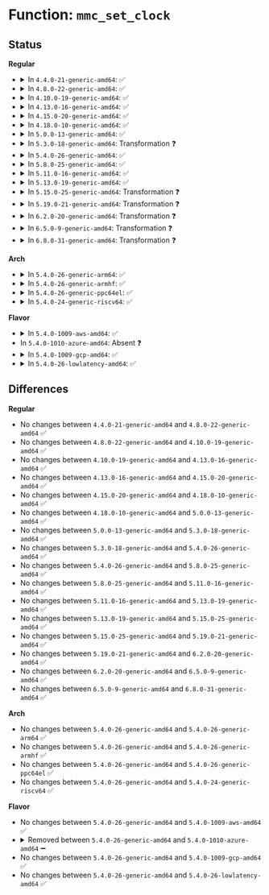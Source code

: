 # Function: <code>mmc_set_clock</code>

## Status
<b>Regular</b>
<ul>
<li>
<details>
<summary>In <code>4.4.0-21-generic-amd64</code>: ✅</summary>

```c
void mmc_set_clock(struct mmc_host * host, unsigned int hz)
```

```json
{
  "name": "mmc_set_clock",
  "collision_type": "Unique Global",
  "inline_type": "No",
  "funcs": [
    {
      "addr": 18446744071585922192,
      "name": "mmc_set_clock",
      "external": true,
      "loc": "drivers/mmc/core/core.c:1060",
      "file": "drivers/mmc/core/core.c",
      "inline": "seen, unknown",
      "caller_inline": [],
      "caller_func": [
        "drivers/mmc/core/mmc.c:mmc_set_bus_speed",
        "drivers/mmc/core/mmc.c:mmc_set_bus_speed",
        "drivers/mmc/core/mmc.c:mmc_set_bus_speed",
        "drivers/mmc/core/mmc.c:mmc_select_hs400",
        "drivers/mmc/core/mmc.c:mmc_select_hs400",
        "drivers/mmc/core/mmc.c:mmc_reset",
        "drivers/mmc/core/mmc.c:mmc_hs400_to_hs200",
        "drivers/mmc/core/mmc.c:mmc_hs400_to_hs200",
        "drivers/mmc/core/sd.c:mmc_sd_init_card",
        "drivers/mmc/core/sd.c:mmc_sd_init_card",
        "drivers/mmc/core/sdio.c:mmc_sdio_init_card",
        "drivers/mmc/core/sdio.c:mmc_sdio_init_card",
        "drivers/mmc/core/sdio.c:mmc_sdio_init_card",
        "drivers/mmc/core/debugfs.c:mmc_clock_opt_set"
      ]
    }
  ],
  "symbols": [
    {
      "addr": 18446744071585922192,
      "name": "mmc_set_clock",
      "section": ".text",
      "bind": "STB_GLOBAL",
      "size": 213
    }
  ]
}
```
</details>
</li>
<li>
<details>
<summary>In <code>4.8.0-22-generic-amd64</code>: ✅</summary>

```c
void mmc_set_clock(struct mmc_host * host, unsigned int hz)
```

```json
{
  "name": "mmc_set_clock",
  "collision_type": "Unique Global",
  "inline_type": "No",
  "funcs": [
    {
      "addr": 18446744071586326928,
      "name": "mmc_set_clock",
      "external": true,
      "loc": "drivers/mmc/core/core.c:1061",
      "file": "drivers/mmc/core/core.c",
      "inline": "seen, unknown",
      "caller_inline": [],
      "caller_func": [
        "drivers/mmc/core/mmc.c:mmc_reset",
        "drivers/mmc/core/mmc.c:mmc_hs400_to_hs200",
        "drivers/mmc/core/mmc.c:mmc_select_hs400",
        "drivers/mmc/core/mmc.c:mmc_set_bus_speed",
        "drivers/mmc/core/mmc.c:mmc_set_bus_speed",
        "drivers/mmc/core/mmc.c:mmc_set_bus_speed",
        "drivers/mmc/core/sd.c:mmc_sd_init_card",
        "drivers/mmc/core/sd.c:mmc_sd_init_card",
        "drivers/mmc/core/sdio.c:mmc_sdio_init_card",
        "drivers/mmc/core/sdio.c:mmc_sdio_init_card",
        "drivers/mmc/core/sdio.c:mmc_sdio_init_card",
        "drivers/mmc/core/debugfs.c:mmc_clock_opt_set"
      ]
    }
  ],
  "symbols": [
    {
      "addr": 18446744071586326928,
      "name": "mmc_set_clock",
      "section": ".text",
      "bind": "STB_GLOBAL",
      "size": 228
    }
  ]
}
```
</details>
</li>
<li>
<details>
<summary>In <code>4.10.0-19-generic-amd64</code>: ✅</summary>

```c
void mmc_set_clock(struct mmc_host * host, unsigned int hz)
```

```json
{
  "name": "mmc_set_clock",
  "collision_type": "Unique Global",
  "inline_type": "No",
  "funcs": [
    {
      "addr": 18446744071586535264,
      "name": "mmc_set_clock",
      "external": true,
      "loc": "drivers/mmc/core/core.c:1133",
      "file": "drivers/mmc/core/core.c",
      "inline": "seen, unknown",
      "caller_inline": [],
      "caller_func": [
        "drivers/mmc/core/mmc.c:mmc_reset",
        "drivers/mmc/core/mmc.c:mmc_init_card",
        "drivers/mmc/core/mmc.c:mmc_hs400_to_hs200",
        "drivers/mmc/core/mmc.c:mmc_select_hs400",
        "drivers/mmc/core/mmc.c:mmc_set_bus_speed",
        "drivers/mmc/core/mmc.c:mmc_set_bus_speed",
        "drivers/mmc/core/mmc.c:mmc_set_bus_speed",
        "drivers/mmc/core/sd.c:mmc_sd_init_card",
        "drivers/mmc/core/sd.c:mmc_sd_init_card",
        "drivers/mmc/core/sdio.c:mmc_sdio_init_card",
        "drivers/mmc/core/sdio.c:mmc_sdio_init_card",
        "drivers/mmc/core/sdio.c:mmc_sdio_init_card",
        "drivers/mmc/core/debugfs.c:mmc_clock_opt_set"
      ]
    }
  ],
  "symbols": [
    {
      "addr": 18446744071586535264,
      "name": "mmc_set_clock",
      "section": ".text",
      "bind": "STB_GLOBAL",
      "size": 228
    }
  ]
}
```
</details>
</li>
<li>
<details>
<summary>In <code>4.13.0-16-generic-amd64</code>: ✅</summary>

```c
void mmc_set_clock(struct mmc_host * host, unsigned int hz)
```

```json
{
  "name": "mmc_set_clock",
  "collision_type": "Unique Global",
  "inline_type": "No",
  "funcs": [
    {
      "addr": 18446744071586658464,
      "name": "mmc_set_clock",
      "external": true,
      "loc": "drivers/mmc/core/core.c:965",
      "file": "drivers/mmc/core/core.c",
      "inline": "seen, unknown",
      "caller_inline": [],
      "caller_func": [
        "drivers/mmc/core/mmc.c:mmc_reset",
        "drivers/mmc/core/mmc.c:mmc_init_card",
        "drivers/mmc/core/mmc.c:mmc_hs400_to_hs200",
        "drivers/mmc/core/mmc.c:mmc_select_hs400",
        "drivers/mmc/core/mmc.c:mmc_set_bus_speed",
        "drivers/mmc/core/mmc.c:mmc_set_bus_speed",
        "drivers/mmc/core/mmc.c:mmc_set_bus_speed",
        "drivers/mmc/core/sd.c:mmc_sd_init_card",
        "drivers/mmc/core/sd.c:mmc_sd_init_card",
        "drivers/mmc/core/sdio.c:mmc_sdio_init_card",
        "drivers/mmc/core/sdio.c:mmc_sdio_init_card",
        "drivers/mmc/core/sdio.c:mmc_sdio_init_card",
        "drivers/mmc/core/debugfs.c:mmc_clock_opt_set"
      ]
    }
  ],
  "symbols": [
    {
      "addr": 18446744071586658464,
      "name": "mmc_set_clock",
      "section": ".text",
      "bind": "STB_GLOBAL",
      "size": 193
    }
  ]
}
```
</details>
</li>
<li>
<details>
<summary>In <code>4.15.0-20-generic-amd64</code>: ✅</summary>

```c
void mmc_set_clock(struct mmc_host * host, unsigned int hz)
```

```json
{
  "name": "mmc_set_clock",
  "collision_type": "Unique Global",
  "inline_type": "No",
  "funcs": [
    {
      "addr": 18446744071587142016,
      "name": "mmc_set_clock",
      "external": true,
      "loc": "drivers/mmc/core/core.c:1153",
      "file": "drivers/mmc/core/core.c",
      "inline": "seen, unknown",
      "caller_inline": [],
      "caller_func": [
        "drivers/mmc/core/mmc.c:mmc_reset",
        "drivers/mmc/core/mmc.c:mmc_init_card",
        "drivers/mmc/core/mmc.c:mmc_hs400_to_hs200",
        "drivers/mmc/core/mmc.c:mmc_select_hs400",
        "drivers/mmc/core/mmc.c:mmc_set_bus_speed",
        "drivers/mmc/core/mmc.c:mmc_set_bus_speed",
        "drivers/mmc/core/mmc.c:mmc_set_bus_speed",
        "drivers/mmc/core/sd.c:mmc_sd_init_card",
        "drivers/mmc/core/sdio.c:mmc_sdio_init_card",
        "drivers/mmc/core/sdio.c:mmc_sdio_init_card",
        "drivers/mmc/core/sdio.c:mmc_sdio_init_card",
        "drivers/mmc/core/debugfs.c:mmc_clock_opt_set"
      ]
    }
  ],
  "symbols": [
    {
      "addr": 18446744071587142016,
      "name": "mmc_set_clock",
      "section": ".text",
      "bind": "STB_GLOBAL",
      "size": 199
    }
  ]
}
```
</details>
</li>
<li>
<details>
<summary>In <code>4.18.0-10-generic-amd64</code>: ✅</summary>

```c
void mmc_set_clock(struct mmc_host * host, unsigned int hz)
```

```json
{
  "name": "mmc_set_clock",
  "collision_type": "Unique Global",
  "inline_type": "No",
  "funcs": [
    {
      "addr": 18446744071587440832,
      "name": "mmc_set_clock",
      "external": true,
      "loc": "drivers/mmc/core/core.c:952",
      "file": "drivers/mmc/core/core.c",
      "inline": "seen, unknown",
      "caller_inline": [],
      "caller_func": [
        "drivers/mmc/core/mmc.c:_mmc_hw_reset",
        "drivers/mmc/core/mmc.c:mmc_init_card",
        "drivers/mmc/core/mmc.c:mmc_hs400_to_hs200",
        "drivers/mmc/core/mmc.c:mmc_select_hs400",
        "drivers/mmc/core/mmc.c:mmc_set_bus_speed",
        "drivers/mmc/core/mmc.c:mmc_set_bus_speed",
        "drivers/mmc/core/sd.c:mmc_sd_init_card",
        "drivers/mmc/core/sdio.c:mmc_sdio_sw_reset",
        "drivers/mmc/core/sdio.c:mmc_sdio_init_card",
        "drivers/mmc/core/sdio.c:mmc_sdio_init_card",
        "drivers/mmc/core/sdio.c:mmc_sdio_init_card",
        "drivers/mmc/core/debugfs.c:mmc_clock_opt_set"
      ]
    }
  ],
  "symbols": [
    {
      "addr": 18446744071587440832,
      "name": "mmc_set_clock",
      "section": ".text",
      "bind": "STB_GLOBAL",
      "size": 197
    }
  ]
}
```
</details>
</li>
<li>
<details>
<summary>In <code>5.0.0-13-generic-amd64</code>: ✅</summary>

```c
void mmc_set_clock(struct mmc_host * host, unsigned int hz)
```

```json
{
  "name": "mmc_set_clock",
  "collision_type": "Unique Global",
  "inline_type": "No",
  "funcs": [
    {
      "addr": 18446744071587621568,
      "name": "mmc_set_clock",
      "external": true,
      "loc": "drivers/mmc/core/core.c:955",
      "file": "drivers/mmc/core/core.c",
      "inline": "seen, unknown",
      "caller_inline": [],
      "caller_func": [
        "drivers/mmc/core/mmc.c:_mmc_hw_reset",
        "drivers/mmc/core/mmc.c:mmc_init_card",
        "drivers/mmc/core/mmc.c:mmc_hs400_to_hs200",
        "drivers/mmc/core/mmc.c:mmc_select_hs400",
        "drivers/mmc/core/mmc.c:mmc_set_bus_speed",
        "drivers/mmc/core/mmc.c:mmc_set_bus_speed",
        "drivers/mmc/core/sd.c:mmc_sd_init_card",
        "drivers/mmc/core/sdio.c:mmc_sdio_sw_reset",
        "drivers/mmc/core/sdio.c:mmc_sdio_init_card",
        "drivers/mmc/core/sdio.c:mmc_sdio_init_card",
        "drivers/mmc/core/sdio.c:mmc_sdio_init_card",
        "drivers/mmc/core/debugfs.c:mmc_clock_opt_set"
      ]
    }
  ],
  "symbols": [
    {
      "addr": 18446744071587621568,
      "name": "mmc_set_clock",
      "section": ".text",
      "bind": "STB_GLOBAL",
      "size": 197
    }
  ]
}
```
</details>
</li>
<li>
<details>
<summary>In <code>5.3.0-18-generic-amd64</code>: Transformation ❓</summary>

```c
void mmc_set_clock(struct mmc_host * host, unsigned int hz)
```

```json
{
  "name": "mmc_set_clock",
  "collision_type": "Unique Global",
  "inline_type": "No",
  "funcs": [
    {
      "addr": 0,
      "name": "mmc_set_clock",
      "external": true,
      "loc": "drivers/mmc/core/core.c:926",
      "file": "drivers/mmc/core/core.c",
      "inline": "seen, unknown",
      "caller_inline": [],
      "caller_func": [
        "drivers/mmc/core/mmc.c:_mmc_hw_reset",
        "drivers/mmc/core/mmc.c:mmc_select_timing",
        "drivers/mmc/core/mmc.c:mmc_hs400_to_hs200",
        "drivers/mmc/core/mmc.c:mmc_select_hs400",
        "drivers/mmc/core/mmc.c:mmc_set_bus_speed",
        "drivers/mmc/core/mmc.c:mmc_set_bus_speed",
        "drivers/mmc/core/sd.c:mmc_sd_init_card",
        "drivers/mmc/core/sdio.c:mmc_sdio_sw_reset",
        "drivers/mmc/core/sdio.c:mmc_sdio_init_card",
        "drivers/mmc/core/sdio.c:mmc_sdio_init_card",
        "drivers/mmc/core/sdio.c:mmc_sdio_init_card",
        "drivers/mmc/core/debugfs.c:mmc_clock_opt_set"
      ]
    }
  ],
  "symbols": [
    {
      "addr": 18446744071587905463,
      "name": "mmc_set_clock.cold",
      "section": ".text",
      "bind": "STB_LOCAL",
      "size": 25
    },
    {
      "addr": 18446744071587898640,
      "name": "mmc_set_clock",
      "section": ".text",
      "bind": "STB_GLOBAL",
      "size": 219
    }
  ]
}
```
</details>
</li>
<li>
<details>
<summary>In <code>5.4.0-26-generic-amd64</code>: ✅</summary>

```c
void mmc_set_clock(struct mmc_host * host, unsigned int hz)
```

```json
{
  "name": "mmc_set_clock",
  "collision_type": "Unique Global",
  "inline_type": "No",
  "funcs": [
    {
      "addr": 18446744071588104208,
      "name": "mmc_set_clock",
      "external": true,
      "loc": "drivers/mmc/core/core.c:926",
      "file": "drivers/mmc/core/core.c",
      "inline": "seen, unknown",
      "caller_inline": [],
      "caller_func": [
        "drivers/mmc/core/mmc.c:_mmc_hw_reset",
        "drivers/mmc/core/mmc.c:mmc_select_timing",
        "drivers/mmc/core/mmc.c:mmc_hs400_to_hs200",
        "drivers/mmc/core/mmc.c:mmc_select_hs400",
        "drivers/mmc/core/mmc.c:mmc_set_bus_speed",
        "drivers/mmc/core/mmc.c:mmc_set_bus_speed",
        "drivers/mmc/core/sd.c:mmc_sd_init_card",
        "drivers/mmc/core/sdio.c:mmc_sdio_sw_reset",
        "drivers/mmc/core/sdio.c:mmc_sdio_init_card",
        "drivers/mmc/core/sdio.c:mmc_sdio_init_card",
        "drivers/mmc/core/sdio.c:mmc_sdio_init_card",
        "drivers/mmc/core/debugfs.c:mmc_clock_opt_set"
      ]
    }
  ],
  "symbols": [
    {
      "addr": 18446744071588104208,
      "name": "mmc_set_clock",
      "section": ".text",
      "bind": "STB_GLOBAL",
      "size": 222
    }
  ]
}
```
</details>
</li>
<li>
<details>
<summary>In <code>5.8.0-25-generic-amd64</code>: ✅</summary>

```c
void mmc_set_clock(struct mmc_host * host, unsigned int hz)
```

```json
{
  "name": "mmc_set_clock",
  "collision_type": "Unique Global",
  "inline_type": "No",
  "funcs": [
    {
      "addr": 18446744071588966000,
      "name": "mmc_set_clock",
      "external": true,
      "loc": "drivers/mmc/core/core.c:909",
      "file": "drivers/mmc/core/core.c",
      "inline": "seen, unknown",
      "caller_inline": [],
      "caller_func": [
        "drivers/mmc/core/mmc.c:_mmc_hw_reset",
        "drivers/mmc/core/mmc.c:mmc_select_hs400es",
        "drivers/mmc/core/mmc.c:mmc_hs400_to_hs200",
        "drivers/mmc/core/mmc.c:mmc_select_hs400",
        "drivers/mmc/core/mmc.c:mmc_set_bus_speed",
        "drivers/mmc/core/mmc.c:mmc_set_bus_speed",
        "drivers/mmc/core/sd.c:mmc_sd_init_card",
        "drivers/mmc/core/sdio.c:mmc_sdio_sw_reset",
        "drivers/mmc/core/sdio.c:mmc_sdio_init_card",
        "drivers/mmc/core/sdio.c:mmc_sdio_init_card",
        "drivers/mmc/core/sdio.c:sdio_set_bus_speed_mode",
        "drivers/mmc/core/debugfs.c:mmc_clock_opt_set"
      ]
    }
  ],
  "symbols": [
    {
      "addr": 18446744071588966000,
      "name": "mmc_set_clock",
      "section": ".text",
      "bind": "STB_GLOBAL",
      "size": 222
    }
  ]
}
```
</details>
</li>
<li>
<details>
<summary>In <code>5.11.0-16-generic-amd64</code>: ✅</summary>

```c
void mmc_set_clock(struct mmc_host * host, unsigned int hz)
```

```json
{
  "name": "mmc_set_clock",
  "collision_type": "Unique Global",
  "inline_type": "No",
  "funcs": [
    {
      "addr": 18446744071588978880,
      "name": "mmc_set_clock",
      "external": true,
      "loc": "drivers/mmc/core/core.c:909",
      "file": "drivers/mmc/core/core.c",
      "inline": "seen, unknown",
      "caller_inline": [],
      "caller_func": [
        "drivers/mmc/core/mmc.c:_mmc_hw_reset",
        "drivers/mmc/core/mmc.c:mmc_select_hs400es",
        "drivers/mmc/core/mmc.c:mmc_hs400_to_hs200",
        "drivers/mmc/core/mmc.c:mmc_select_hs400",
        "drivers/mmc/core/mmc.c:mmc_set_bus_speed",
        "drivers/mmc/core/mmc.c:mmc_set_bus_speed",
        "drivers/mmc/core/sd.c:mmc_sd_init_card",
        "drivers/mmc/core/sdio.c:mmc_sdio_sw_reset",
        "drivers/mmc/core/sdio.c:mmc_sdio_init_card",
        "drivers/mmc/core/sdio.c:mmc_sdio_init_card",
        "drivers/mmc/core/sdio.c:sdio_set_bus_speed_mode",
        "drivers/mmc/core/debugfs.c:mmc_clock_opt_set"
      ]
    }
  ],
  "symbols": [
    {
      "addr": 18446744071588978880,
      "name": "mmc_set_clock",
      "section": ".text",
      "bind": "STB_GLOBAL",
      "size": 222
    }
  ]
}
```
</details>
</li>
<li>
<details>
<summary>In <code>5.13.0-19-generic-amd64</code>: ✅</summary>

```c
void mmc_set_clock(struct mmc_host * host, unsigned int hz)
```

```json
{
  "name": "mmc_set_clock",
  "collision_type": "Unique Global",
  "inline_type": "No",
  "funcs": [
    {
      "addr": 18446744071588866384,
      "name": "mmc_set_clock",
      "external": true,
      "loc": "drivers/mmc/core/core.c:910",
      "file": "drivers/mmc/core/core.c",
      "inline": "seen, unknown",
      "caller_inline": [],
      "caller_func": [
        "drivers/mmc/core/mmc.c:_mmc_hw_reset",
        "drivers/mmc/core/mmc.c:mmc_select_hs400es",
        "drivers/mmc/core/mmc.c:mmc_hs400_to_hs200",
        "drivers/mmc/core/mmc.c:mmc_select_hs400",
        "drivers/mmc/core/mmc.c:mmc_set_bus_speed",
        "drivers/mmc/core/mmc.c:mmc_set_bus_speed",
        "drivers/mmc/core/sd.c:mmc_sd_init_card",
        "drivers/mmc/core/sdio.c:mmc_sdio_sw_reset",
        "drivers/mmc/core/sdio.c:mmc_sdio_init_card",
        "drivers/mmc/core/sdio.c:mmc_sdio_init_card",
        "drivers/mmc/core/sdio.c:sdio_set_bus_speed_mode",
        "drivers/mmc/core/debugfs.c:mmc_clock_opt_set"
      ]
    }
  ],
  "symbols": [
    {
      "addr": 18446744071588866384,
      "name": "mmc_set_clock",
      "section": ".text",
      "bind": "STB_GLOBAL",
      "size": 218
    }
  ]
}
```
</details>
</li>
<li>
<details>
<summary>In <code>5.15.0-25-generic-amd64</code>: Transformation ❓</summary>

```c
void mmc_set_clock(struct mmc_host * host, unsigned int hz)
```

```json
{
  "name": "mmc_set_clock",
  "collision_type": "Unique Global",
  "inline_type": "No",
  "funcs": [
    {
      "addr": 0,
      "name": "mmc_set_clock",
      "external": true,
      "loc": "drivers/mmc/core/core.c:910",
      "file": "drivers/mmc/core/core.c",
      "inline": "seen, unknown",
      "caller_inline": [],
      "caller_func": [
        "drivers/mmc/core/mmc.c:_mmc_hw_reset",
        "drivers/mmc/core/mmc.c:mmc_select_hs400es",
        "drivers/mmc/core/mmc.c:mmc_hs400_to_hs200",
        "drivers/mmc/core/mmc.c:mmc_select_hs400",
        "drivers/mmc/core/mmc.c:mmc_set_bus_speed",
        "drivers/mmc/core/mmc.c:mmc_set_bus_speed",
        "drivers/mmc/core/sd.c:mmc_sd_init_card",
        "drivers/mmc/core/sdio.c:mmc_sdio_sw_reset",
        "drivers/mmc/core/sdio.c:mmc_sdio_init_card",
        "drivers/mmc/core/sdio.c:mmc_sdio_init_card",
        "drivers/mmc/core/sdio.c:sdio_set_bus_speed_mode",
        "drivers/mmc/core/debugfs.c:mmc_clock_opt_set"
      ]
    }
  ],
  "symbols": [
    {
      "addr": 18446744071592661068,
      "name": "mmc_set_clock.cold",
      "section": ".text",
      "bind": "STB_LOCAL",
      "size": 40
    },
    {
      "addr": 18446744071589568496,
      "name": "mmc_set_clock",
      "section": ".text",
      "bind": "STB_GLOBAL",
      "size": 231
    }
  ]
}
```
</details>
</li>
<li>
<details>
<summary>In <code>5.19.0-21-generic-amd64</code>: Transformation ❓</summary>

```c
void mmc_set_clock(struct mmc_host * host, unsigned int hz)
```

```json
{
  "name": "mmc_set_clock",
  "collision_type": "Unique Global",
  "inline_type": "No",
  "funcs": [
    {
      "addr": 0,
      "name": "mmc_set_clock",
      "external": true,
      "loc": "drivers/mmc/core/core.c:910",
      "file": "drivers/mmc/core/core.c",
      "inline": "seen, unknown",
      "caller_inline": [],
      "caller_func": [
        "drivers/mmc/core/mmc.c:_mmc_hw_reset",
        "drivers/mmc/core/mmc.c:mmc_select_hs200",
        "drivers/mmc/core/mmc.c:mmc_select_hs200",
        "drivers/mmc/core/mmc.c:mmc_hs400_to_hs200",
        "drivers/mmc/core/mmc.c:mmc_select_hs400",
        "drivers/mmc/core/mmc.c:mmc_set_bus_speed",
        "drivers/mmc/core/mmc.c:mmc_set_bus_speed",
        "drivers/mmc/core/sd.c:mmc_sd_init_card",
        "drivers/mmc/core/sdio.c:mmc_sdio_sw_reset",
        "drivers/mmc/core/sdio.c:mmc_sdio_init_card",
        "drivers/mmc/core/sdio.c:mmc_sdio_init_card",
        "drivers/mmc/core/sdio.c:sdio_set_bus_speed_mode",
        "drivers/mmc/core/debugfs.c:mmc_clock_opt_set"
      ]
    }
  ],
  "symbols": [
    {
      "addr": 18446744071594546190,
      "name": "mmc_set_clock.cold",
      "section": ".text",
      "bind": "STB_LOCAL",
      "size": 38
    },
    {
      "addr": 18446744071591062976,
      "name": "mmc_set_clock",
      "section": ".text",
      "bind": "STB_GLOBAL",
      "size": 227
    }
  ]
}
```
</details>
</li>
<li>
<details>
<summary>In <code>6.2.0-20-generic-amd64</code>: Transformation ❓</summary>

```c
void mmc_set_clock(struct mmc_host * host, unsigned int hz)
```

```json
{
  "name": "mmc_set_clock",
  "collision_type": "Unique Global",
  "inline_type": "No",
  "funcs": [
    {
      "addr": 0,
      "name": "mmc_set_clock",
      "external": true,
      "loc": "drivers/mmc/core/core.c:909",
      "file": "drivers/mmc/core/core.c",
      "inline": "seen, unknown",
      "caller_inline": [],
      "caller_func": [
        "drivers/mmc/core/mmc.c:_mmc_hw_reset",
        "drivers/mmc/core/mmc.c:mmc_select_hs200",
        "drivers/mmc/core/mmc.c:mmc_select_hs200",
        "drivers/mmc/core/mmc.c:mmc_hs400_to_hs200",
        "drivers/mmc/core/mmc.c:mmc_select_hs400",
        "drivers/mmc/core/mmc.c:mmc_set_bus_speed",
        "drivers/mmc/core/mmc.c:mmc_set_bus_speed",
        "drivers/mmc/core/sd.c:mmc_sd_init_card",
        "drivers/mmc/core/sdio.c:mmc_sdio_sw_reset",
        "drivers/mmc/core/sdio.c:mmc_sdio_init_card",
        "drivers/mmc/core/sdio.c:mmc_sdio_init_card",
        "drivers/mmc/core/sdio.c:sdio_set_bus_speed_mode",
        "drivers/mmc/core/debugfs.c:mmc_clock_opt_set"
      ]
    }
  ],
  "symbols": [
    {
      "addr": 18446744071596316036,
      "name": "mmc_set_clock.cold",
      "section": ".text",
      "bind": "STB_LOCAL",
      "size": 38
    },
    {
      "addr": 18446744071592776528,
      "name": "mmc_set_clock",
      "section": ".text",
      "bind": "STB_GLOBAL",
      "size": 234
    }
  ]
}
```
</details>
</li>
<li>
<details>
<summary>In <code>6.5.0-9-generic-amd64</code>: Transformation ❓</summary>

```c
void mmc_set_clock(struct mmc_host * host, unsigned int hz)
```

```json
{
  "name": "mmc_set_clock",
  "collision_type": "Unique Global",
  "inline_type": "No",
  "funcs": [
    {
      "addr": 0,
      "name": "mmc_set_clock",
      "external": true,
      "loc": "drivers/mmc/core/core.c:909",
      "file": "drivers/mmc/core/core.c",
      "inline": "seen, unknown",
      "caller_inline": [],
      "caller_func": [
        "drivers/mmc/core/mmc.c:_mmc_hw_reset",
        "drivers/mmc/core/mmc.c:mmc_select_hs200",
        "drivers/mmc/core/mmc.c:mmc_select_hs200",
        "drivers/mmc/core/mmc.c:mmc_hs400_to_hs200",
        "drivers/mmc/core/mmc.c:mmc_select_hs400",
        "drivers/mmc/core/mmc.c:mmc_set_bus_speed",
        "drivers/mmc/core/mmc.c:mmc_set_bus_speed",
        "drivers/mmc/core/sd.c:mmc_sd_init_card",
        "drivers/mmc/core/sdio.c:mmc_sdio_sw_reset",
        "drivers/mmc/core/sdio.c:mmc_sdio_init_card",
        "drivers/mmc/core/sdio.c:mmc_sdio_init_card",
        "drivers/mmc/core/sdio.c:sdio_set_bus_speed_mode",
        "drivers/mmc/core/debugfs.c:mmc_clock_opt_set"
      ]
    }
  ],
  "symbols": [
    {
      "addr": 18446744071596845443,
      "name": "mmc_set_clock.cold",
      "section": ".text",
      "bind": "STB_LOCAL",
      "size": 38
    },
    {
      "addr": 18446744071593212880,
      "name": "mmc_set_clock",
      "section": ".text",
      "bind": "STB_GLOBAL",
      "size": 234
    }
  ]
}
```
</details>
</li>
<li>
<details>
<summary>In <code>6.8.0-31-generic-amd64</code>: Transformation ❓</summary>

```c
void mmc_set_clock(struct mmc_host * host, unsigned int hz)
```

```json
{
  "name": "mmc_set_clock",
  "collision_type": "Unique Global",
  "inline_type": "No",
  "funcs": [
    {
      "addr": 0,
      "name": "mmc_set_clock",
      "external": true,
      "loc": "drivers/mmc/core/core.c:914",
      "file": "drivers/mmc/core/core.c",
      "inline": "seen, unknown",
      "caller_inline": [],
      "caller_func": [
        "drivers/mmc/core/mmc.c:_mmc_hw_reset",
        "drivers/mmc/core/mmc.c:mmc_select_hs200",
        "drivers/mmc/core/mmc.c:mmc_select_hs200",
        "drivers/mmc/core/mmc.c:mmc_hs400_to_hs200",
        "drivers/mmc/core/mmc.c:mmc_select_hs400",
        "drivers/mmc/core/mmc.c:mmc_set_bus_speed",
        "drivers/mmc/core/mmc.c:mmc_set_bus_speed",
        "drivers/mmc/core/sd.c:mmc_sd_init_card",
        "drivers/mmc/core/sdio.c:mmc_sdio_sw_reset",
        "drivers/mmc/core/sdio.c:mmc_sdio_init_card",
        "drivers/mmc/core/sdio.c:mmc_sdio_init_card",
        "drivers/mmc/core/sdio.c:sdio_set_bus_speed_mode",
        "drivers/mmc/core/debugfs.c:mmc_clock_opt_set"
      ]
    }
  ],
  "symbols": [
    {
      "addr": 18446744071597770539,
      "name": "mmc_set_clock.cold",
      "section": ".text",
      "bind": "STB_LOCAL",
      "size": 38
    },
    {
      "addr": 18446744071593967520,
      "name": "mmc_set_clock",
      "section": ".text",
      "bind": "STB_GLOBAL",
      "size": 234
    }
  ]
}
```
</details>
</li>
</ul>
<b>Arch</b>
<ul>
<li>
<details>
<summary>In <code>5.4.0-26-generic-arm64</code>: ✅</summary>

```c
void mmc_set_clock(struct mmc_host * host, unsigned int hz)
```

```json
{
  "name": "mmc_set_clock",
  "collision_type": "Unique Global",
  "inline_type": "No",
  "funcs": [
    {
      "addr": 18446603336501354224,
      "name": "mmc_set_clock",
      "external": true,
      "loc": "drivers/mmc/core/core.c:926",
      "file": "drivers/mmc/core/core.c",
      "inline": "seen, unknown",
      "caller_inline": [],
      "caller_func": [
        "drivers/mmc/core/mmc.c:_mmc_hw_reset",
        "drivers/mmc/core/mmc.c:mmc_select_timing",
        "drivers/mmc/core/mmc.c:mmc_hs400_to_hs200",
        "drivers/mmc/core/mmc.c:mmc_select_hs400",
        "drivers/mmc/core/mmc.c:mmc_set_bus_speed",
        "drivers/mmc/core/mmc.c:mmc_set_bus_speed",
        "drivers/mmc/core/sd.c:mmc_sd_init_card",
        "drivers/mmc/core/sdio.c:mmc_sdio_sw_reset",
        "drivers/mmc/core/sdio.c:mmc_sdio_init_card",
        "drivers/mmc/core/sdio.c:mmc_sdio_init_card",
        "drivers/mmc/core/sdio.c:mmc_sdio_init_card",
        "drivers/mmc/core/debugfs.c:mmc_clock_opt_set"
      ]
    }
  ],
  "symbols": [
    {
      "addr": 18446603336501354224,
      "name": "mmc_set_clock",
      "section": ".text",
      "bind": "STB_GLOBAL",
      "size": 208
    }
  ]
}
```
</details>
</li>
<li>
<details>
<summary>In <code>5.4.0-26-generic-armhf</code>: ✅</summary>

```c
void mmc_set_clock(struct mmc_host * host, unsigned int hz)
```

```json
{
  "name": "mmc_set_clock",
  "collision_type": "Unique Global",
  "inline_type": "No",
  "funcs": [
    {
      "addr": 3233846300,
      "name": "mmc_set_clock",
      "external": true,
      "loc": "drivers/mmc/core/core.c:926",
      "file": "drivers/mmc/core/core.c",
      "inline": "seen, unknown",
      "caller_inline": [],
      "caller_func": [
        "drivers/mmc/core/mmc.c:_mmc_hw_reset",
        "drivers/mmc/core/mmc.c:mmc_select_timing",
        "drivers/mmc/core/mmc.c:mmc_hs400_to_hs200",
        "drivers/mmc/core/mmc.c:mmc_select_hs400",
        "drivers/mmc/core/mmc.c:mmc_set_bus_speed",
        "drivers/mmc/core/mmc.c:mmc_set_bus_speed",
        "drivers/mmc/core/sd.c:mmc_sd_init_card",
        "drivers/mmc/core/sdio.c:mmc_sdio_sw_reset",
        "drivers/mmc/core/sdio.c:mmc_sdio_init_card",
        "drivers/mmc/core/sdio.c:mmc_sdio_init_card",
        "drivers/mmc/core/sdio.c:mmc_sdio_init_card",
        "drivers/mmc/core/debugfs.c:mmc_clock_opt_set"
      ]
    }
  ],
  "symbols": [
    {
      "addr": 3233846300,
      "name": "mmc_set_clock",
      "section": ".text",
      "bind": "STB_GLOBAL",
      "size": 240
    }
  ]
}
```
</details>
</li>
<li>
<details>
<summary>In <code>5.4.0-26-generic-ppc64el</code>: ✅</summary>

```c
void mmc_set_clock(struct mmc_host * host, unsigned int hz)
```

```json
{
  "name": "mmc_set_clock",
  "collision_type": "Unique Global",
  "inline_type": "No",
  "funcs": [
    {
      "addr": 13835058055294907184,
      "name": "mmc_set_clock",
      "external": true,
      "loc": "drivers/mmc/core/core.c:926",
      "file": "drivers/mmc/core/core.c",
      "inline": "seen, unknown",
      "caller_inline": [],
      "caller_func": [
        "drivers/mmc/core/mmc.c:_mmc_hw_reset",
        "drivers/mmc/core/mmc.c:mmc_select_timing",
        "drivers/mmc/core/mmc.c:mmc_hs400_to_hs200",
        "drivers/mmc/core/mmc.c:mmc_select_hs400",
        "drivers/mmc/core/mmc.c:mmc_set_bus_speed",
        "drivers/mmc/core/mmc.c:mmc_set_bus_speed",
        "drivers/mmc/core/sd.c:mmc_sd_init_card",
        "drivers/mmc/core/sdio.c:mmc_sdio_sw_reset",
        "drivers/mmc/core/sdio.c:mmc_sdio_init_card",
        "drivers/mmc/core/sdio.c:mmc_sdio_init_card",
        "drivers/mmc/core/sdio.c:mmc_sdio_init_card",
        "drivers/mmc/core/debugfs.c:mmc_clock_opt_set"
      ]
    }
  ],
  "symbols": [
    {
      "addr": 13835058055294907184,
      "name": "mmc_set_clock",
      "section": ".text",
      "bind": "STB_GLOBAL",
      "size": 328
    }
  ]
}
```
</details>
</li>
<li>
<details>
<summary>In <code>5.4.0-24-generic-riscv64</code>: ✅</summary>

```c
void mmc_set_clock(struct mmc_host * host, unsigned int hz)
```

```json
{
  "name": "mmc_set_clock",
  "collision_type": "Unique Global",
  "inline_type": "No",
  "funcs": [
    {
      "addr": 18446743936277969066,
      "name": "mmc_set_clock",
      "external": true,
      "loc": "drivers/mmc/core/core.c:926",
      "file": "drivers/mmc/core/core.c",
      "inline": "seen, unknown",
      "caller_inline": [],
      "caller_func": [
        "drivers/mmc/core/mmc.c:_mmc_hw_reset",
        "drivers/mmc/core/mmc.c:mmc_select_timing",
        "drivers/mmc/core/mmc.c:mmc_hs400_to_hs200",
        "drivers/mmc/core/mmc.c:mmc_select_hs400",
        "drivers/mmc/core/mmc.c:mmc_set_bus_speed",
        "drivers/mmc/core/mmc.c:mmc_set_bus_speed",
        "drivers/mmc/core/sd.c:mmc_sd_init_card",
        "drivers/mmc/core/sdio.c:mmc_sdio_sw_reset",
        "drivers/mmc/core/sdio.c:mmc_sdio_init_card",
        "drivers/mmc/core/sdio.c:mmc_sdio_init_card",
        "drivers/mmc/core/sdio.c:mmc_sdio_init_card",
        "drivers/mmc/core/debugfs.c:mmc_clock_opt_set"
      ]
    }
  ],
  "symbols": [
    {
      "addr": 18446743936277969066,
      "name": "mmc_set_clock",
      "section": ".text",
      "bind": "STB_GLOBAL",
      "size": 174
    }
  ]
}
```
</details>
</li>
</ul>
<b>Flavor</b>
<ul>
<li>
<details>
<summary>In <code>5.4.0-1009-aws-amd64</code>: ✅</summary>

```c
void mmc_set_clock(struct mmc_host * host, unsigned int hz)
```

```json
{
  "name": "mmc_set_clock",
  "collision_type": "Unique Global",
  "inline_type": "No",
  "funcs": [
    {
      "addr": 18446744071587725776,
      "name": "mmc_set_clock",
      "external": true,
      "loc": "drivers/mmc/core/core.c:926",
      "file": "drivers/mmc/core/core.c",
      "inline": "seen, unknown",
      "caller_inline": [],
      "caller_func": [
        "drivers/mmc/core/mmc.c:_mmc_hw_reset",
        "drivers/mmc/core/mmc.c:mmc_select_timing",
        "drivers/mmc/core/mmc.c:mmc_hs400_to_hs200",
        "drivers/mmc/core/mmc.c:mmc_select_hs400",
        "drivers/mmc/core/mmc.c:mmc_set_bus_speed",
        "drivers/mmc/core/mmc.c:mmc_set_bus_speed",
        "drivers/mmc/core/sd.c:mmc_sd_init_card",
        "drivers/mmc/core/sdio.c:mmc_sdio_sw_reset",
        "drivers/mmc/core/sdio.c:mmc_sdio_init_card",
        "drivers/mmc/core/sdio.c:mmc_sdio_init_card",
        "drivers/mmc/core/sdio.c:mmc_sdio_init_card",
        "drivers/mmc/core/debugfs.c:mmc_clock_opt_set"
      ]
    }
  ],
  "symbols": [
    {
      "addr": 18446744071587725776,
      "name": "mmc_set_clock",
      "section": ".text",
      "bind": "STB_GLOBAL",
      "size": 222
    }
  ]
}
```
</details>
</li>
<li>
In <code>5.4.0-1010-azure-amd64</code>: Absent ❓
</li>
<li>
<details>
<summary>In <code>5.4.0-1009-gcp-amd64</code>: ✅</summary>

```c
void mmc_set_clock(struct mmc_host * host, unsigned int hz)
```

```json
{
  "name": "mmc_set_clock",
  "collision_type": "Unique Global",
  "inline_type": "No",
  "funcs": [
    {
      "addr": 18446744071588058736,
      "name": "mmc_set_clock",
      "external": true,
      "loc": "drivers/mmc/core/core.c:926",
      "file": "drivers/mmc/core/core.c",
      "inline": "seen, unknown",
      "caller_inline": [],
      "caller_func": [
        "drivers/mmc/core/mmc.c:_mmc_hw_reset",
        "drivers/mmc/core/mmc.c:mmc_select_timing",
        "drivers/mmc/core/mmc.c:mmc_hs400_to_hs200",
        "drivers/mmc/core/mmc.c:mmc_select_hs400",
        "drivers/mmc/core/mmc.c:mmc_set_bus_speed",
        "drivers/mmc/core/mmc.c:mmc_set_bus_speed",
        "drivers/mmc/core/sd.c:mmc_sd_init_card",
        "drivers/mmc/core/sdio.c:mmc_sdio_sw_reset",
        "drivers/mmc/core/sdio.c:mmc_sdio_init_card",
        "drivers/mmc/core/sdio.c:mmc_sdio_init_card",
        "drivers/mmc/core/sdio.c:mmc_sdio_init_card",
        "drivers/mmc/core/debugfs.c:mmc_clock_opt_set"
      ]
    }
  ],
  "symbols": [
    {
      "addr": 18446744071588058736,
      "name": "mmc_set_clock",
      "section": ".text",
      "bind": "STB_GLOBAL",
      "size": 222
    }
  ]
}
```
</details>
</li>
<li>
<details>
<summary>In <code>5.4.0-26-lowlatency-amd64</code>: ✅</summary>

```c
void mmc_set_clock(struct mmc_host * host, unsigned int hz)
```

```json
{
  "name": "mmc_set_clock",
  "collision_type": "Unique Global",
  "inline_type": "No",
  "funcs": [
    {
      "addr": 18446744071588176272,
      "name": "mmc_set_clock",
      "external": true,
      "loc": "drivers/mmc/core/core.c:926",
      "file": "drivers/mmc/core/core.c",
      "inline": "seen, unknown",
      "caller_inline": [],
      "caller_func": [
        "drivers/mmc/core/mmc.c:_mmc_hw_reset",
        "drivers/mmc/core/mmc.c:mmc_select_timing",
        "drivers/mmc/core/mmc.c:mmc_hs400_to_hs200",
        "drivers/mmc/core/mmc.c:mmc_select_hs400",
        "drivers/mmc/core/mmc.c:mmc_set_bus_speed",
        "drivers/mmc/core/mmc.c:mmc_set_bus_speed",
        "drivers/mmc/core/sd.c:mmc_sd_init_card",
        "drivers/mmc/core/sdio.c:mmc_sdio_sw_reset",
        "drivers/mmc/core/sdio.c:mmc_sdio_init_card",
        "drivers/mmc/core/sdio.c:mmc_sdio_init_card",
        "drivers/mmc/core/sdio.c:mmc_sdio_init_card",
        "drivers/mmc/core/debugfs.c:mmc_clock_opt_set"
      ]
    }
  ],
  "symbols": [
    {
      "addr": 18446744071588176272,
      "name": "mmc_set_clock",
      "section": ".text",
      "bind": "STB_GLOBAL",
      "size": 222
    }
  ]
}
```
</details>
</li>
</ul>

## Differences
<b>Regular</b>
<ul>
<li>
No changes between <code>4.4.0-21-generic-amd64</code> and <code>4.8.0-22-generic-amd64</code> ✅
</li>
<li>
No changes between <code>4.8.0-22-generic-amd64</code> and <code>4.10.0-19-generic-amd64</code> ✅
</li>
<li>
No changes between <code>4.10.0-19-generic-amd64</code> and <code>4.13.0-16-generic-amd64</code> ✅
</li>
<li>
No changes between <code>4.13.0-16-generic-amd64</code> and <code>4.15.0-20-generic-amd64</code> ✅
</li>
<li>
No changes between <code>4.15.0-20-generic-amd64</code> and <code>4.18.0-10-generic-amd64</code> ✅
</li>
<li>
No changes between <code>4.18.0-10-generic-amd64</code> and <code>5.0.0-13-generic-amd64</code> ✅
</li>
<li>
No changes between <code>5.0.0-13-generic-amd64</code> and <code>5.3.0-18-generic-amd64</code> ✅
</li>
<li>
No changes between <code>5.3.0-18-generic-amd64</code> and <code>5.4.0-26-generic-amd64</code> ✅
</li>
<li>
No changes between <code>5.4.0-26-generic-amd64</code> and <code>5.8.0-25-generic-amd64</code> ✅
</li>
<li>
No changes between <code>5.8.0-25-generic-amd64</code> and <code>5.11.0-16-generic-amd64</code> ✅
</li>
<li>
No changes between <code>5.11.0-16-generic-amd64</code> and <code>5.13.0-19-generic-amd64</code> ✅
</li>
<li>
No changes between <code>5.13.0-19-generic-amd64</code> and <code>5.15.0-25-generic-amd64</code> ✅
</li>
<li>
No changes between <code>5.15.0-25-generic-amd64</code> and <code>5.19.0-21-generic-amd64</code> ✅
</li>
<li>
No changes between <code>5.19.0-21-generic-amd64</code> and <code>6.2.0-20-generic-amd64</code> ✅
</li>
<li>
No changes between <code>6.2.0-20-generic-amd64</code> and <code>6.5.0-9-generic-amd64</code> ✅
</li>
<li>
No changes between <code>6.5.0-9-generic-amd64</code> and <code>6.8.0-31-generic-amd64</code> ✅
</li>
</ul>
<b>Arch</b>
<ul>
<li>
No changes between <code>5.4.0-26-generic-amd64</code> and <code>5.4.0-26-generic-arm64</code> ✅
</li>
<li>
No changes between <code>5.4.0-26-generic-amd64</code> and <code>5.4.0-26-generic-armhf</code> ✅
</li>
<li>
No changes between <code>5.4.0-26-generic-amd64</code> and <code>5.4.0-26-generic-ppc64el</code> ✅
</li>
<li>
No changes between <code>5.4.0-26-generic-amd64</code> and <code>5.4.0-24-generic-riscv64</code> ✅
</li>
</ul>
<b>Flavor</b>
<ul>
<li>
No changes between <code>5.4.0-26-generic-amd64</code> and <code>5.4.0-1009-aws-amd64</code> ✅
</li>
<li>
<details>
<summary>Removed between <code>5.4.0-26-generic-amd64</code> and <code>5.4.0-1010-azure-amd64</code> ➖</summary>

```c
void mmc_set_clock(struct mmc_host * host, unsigned int hz)
```
</details>
</li>
<li>
No changes between <code>5.4.0-26-generic-amd64</code> and <code>5.4.0-1009-gcp-amd64</code> ✅
</li>
<li>
No changes between <code>5.4.0-26-generic-amd64</code> and <code>5.4.0-26-lowlatency-amd64</code> ✅
</li>
</ul>
